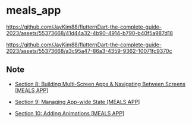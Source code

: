 # meals_app

https://github.com/JayKim88/flutternDart-the-complete-guide-2023/assets/55373668/41d44a32-4b90-4914-b790-b40f5a987d18

https://github.com/JayKim88/flutternDart-the-complete-guide-2023/assets/55373668/a3c95a47-86a3-4359-9362-10071fc9370c

## Note

- [Section 8: Building Multi-Screen Apps & Navigating Between Screens [MEALS APP]](https://jay-global.notion.site/Section-8-Building-Multi-Screen-Apps-Navigating-Between-Screens-MEALS-APP-816a9b81d142447fb9159c4d3bffdeea?pvs=4)

- [Section 9: Managing App-wide State [MEALS APP]](https://jay-global.notion.site/Section-9-Managing-App-wide-State-MEALS-APP-7937debfc31e45299b1aec7935c2ec40?pvs=4)

- [Section 10: Adding Animations [MEALS APP]](https://jay-global.notion.site/Section-10-Adding-Animations-MEALS-APP-9774942990e54bb080eef542b1de0f78?pvs=4)
